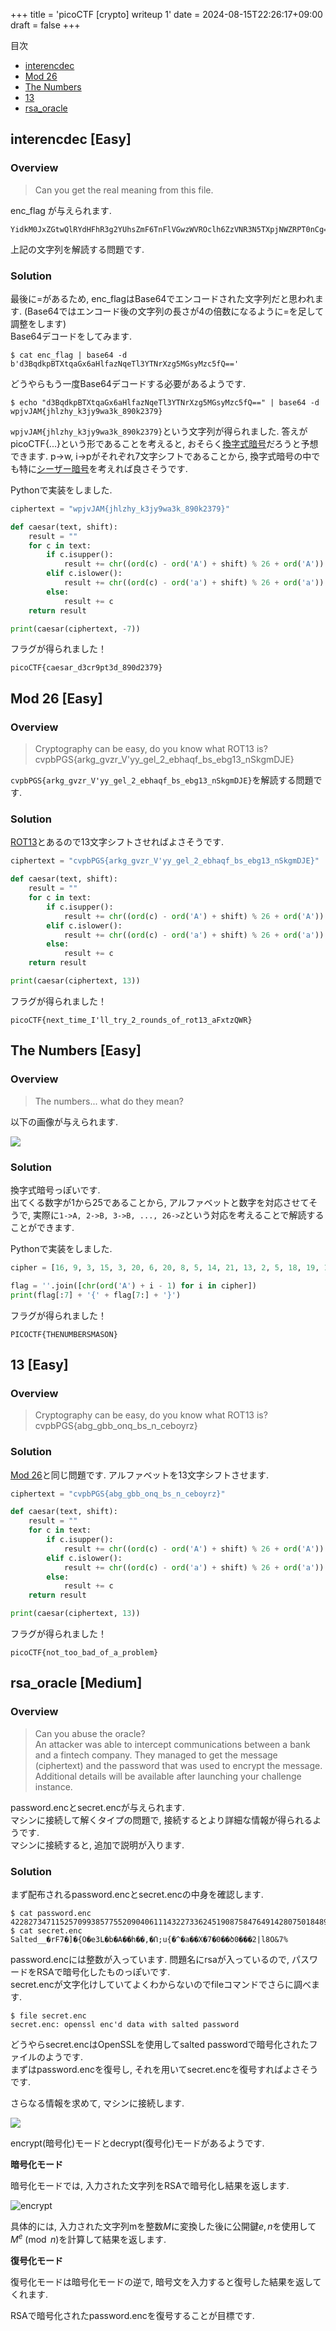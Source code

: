 +++
title = 'picoCTF [crypto] writeup 1'
date = 2024-08-15T22:26:17+09:00
draft = false
+++

目次

- [interencdec](#interencdec-easy)
- [Mod 26](#mod-26-easy)
- [The Numbers](#the-numbers-easy)
- [13](#13-easy)
- [rsa_oracle](#rsa_oracle-medium)

## interencdec [Easy]

### Overview

>Can you get the real meaning from this file.

enc_flag が与えられます.

```
YidkM0JxZGtwQlRYdHFhR3g2YUhsZmF6TnFlVGwzWVROclh6ZzVNR3N5TXpjNWZRPT0nCg==
```

上記の文字列を解読する問題です.

### Solution

最後に=があるため, enc_flagはBase64でエンコードされた文字列だと思われます. (Base64ではエンコード後の文字列の長さが4の倍数になるように=を足して調整をします)   
Base64デコードをしてみます.

```
$ cat enc_flag | base64 -d
b'd3BqdkpBTXtqaGx6aHlfazNqeTl3YTNrXzg5MGsyMzc5fQ=='
```

どうやらもう一度Base64デコードする必要があるようです.

```
$ echo "d3BqdkpBTXtqaGx6aHlfazNqeTl3YTNrXzg5MGsyMzc5fQ==" | base64 -d
wpjvJAM{jhlzhy_k3jy9wa3k_890k2379}
```

```wpjvJAM{jhlzhy_k3jy9wa3k_890k2379}```という文字列が得られました. 答えがpicoCTF{...}という形であることを考えると, おそらく[換字式暗号](https://ja.wikipedia.org/wiki/%E6%8F%9B%E5%AD%97%E5%BC%8F%E6%9A%97%E5%8F%B7)だろうと予想できます. p->w, i->pがそれぞれ7文字シフトであることから, 換字式暗号の中でも特に[シーザー暗号](https://ja.wikipedia.org/wiki/%E3%82%B7%E3%83%BC%E3%82%B6%E3%83%BC%E6%9A%97%E5%8F%B7)を考えれば良さそうです.  

Pythonで実装をしました.
```python
ciphertext = "wpjvJAM{jhlzhy_k3jy9wa3k_890k2379}"

def caesar(text, shift):
    result = ""
    for c in text:
        if c.isupper():
            result += chr((ord(c) - ord('A') + shift) % 26 + ord('A'))
        elif c.islower():
            result += chr((ord(c) - ord('a') + shift) % 26 + ord('a'))
        else:
            result += c
    return result

print(caesar(ciphertext, -7))
```

フラグが得られました！

```picoCTF{caesar_d3cr9pt3d_890d2379}```

## Mod 26 [Easy]

### Overview

>Cryptography can be easy, do you know what ROT13 is? 
>cvpbPGS{arkg_gvzr_V'yy_gel_2_ebhaqf_bs_ebg13_nSkgmDJE}

```cvpbPGS{arkg_gvzr_V'yy_gel_2_ebhaqf_bs_ebg13_nSkgmDJE}```を解読する問題です.

### Solution

[ROT13](https://ja.wikipedia.org/wiki/ROT13)とあるので13文字シフトさせればよさそうです.

```python
ciphertext = "cvpbPGS{arkg_gvzr_V'yy_gel_2_ebhaqf_bs_ebg13_nSkgmDJE}"

def caesar(text, shift):
    result = ""
    for c in text:
        if c.isupper():
            result += chr((ord(c) - ord('A') + shift) % 26 + ord('A'))
        elif c.islower():
            result += chr((ord(c) - ord('a') + shift) % 26 + ord('a'))
        else:
            result += c
    return result

print(caesar(ciphertext, 13))
```

フラグが得られました！

```picoCTF{next_time_I'll_try_2_rounds_of_rot13_aFxtzQWR}```

## The Numbers [Easy]

### Overview

>The numbers... what do they mean?

以下の画像が与えられます.

![](the_numbers.png)

### Solution

換字式暗号っぽいです.  
出てくる数字が$1$から$25$であることから, アルファベットと数字を対応させてそうで, 実際に```1->A, 2->B, 3->B, ..., 26->Z```という対応を考えることで解読することができます.

Pythonで実装をしました.

```python
cipher = [16, 9, 3, 15, 3, 20, 6, 20, 8, 5, 14, 21, 13, 2, 5, 18, 19, 13, 1, 19, 15, 14]

flag = ''.join([chr(ord('A') + i - 1) for i in cipher])
print(flag[:7] + '{' + flag[7:] + '}')
```

フラグが得られました！

```PICOCTF{THENUMBERSMASON}```

## 13 [Easy]

### Overview

>Cryptography can be easy, do you know what ROT13 is?  
>cvpbPGS{abg_gbb_onq_bs_n_ceboyrz}

### Solution

[Mod 26](#mod-26-easy)と同じ問題です. アルファベットを13文字シフトさせます.

```python
ciphertext = "cvpbPGS{abg_gbb_onq_bs_n_ceboyrz}"

def caesar(text, shift):
    result = ""
    for c in text:
        if c.isupper():
            result += chr((ord(c) - ord('A') + shift) % 26 + ord('A'))
        elif c.islower():
            result += chr((ord(c) - ord('a') + shift) % 26 + ord('a'))
        else:
            result += c
    return result

print(caesar(ciphertext, 13))
```

フラグが得られました！

```picoCTF{not_too_bad_of_a_problem}```

## rsa_oracle [Medium]

### Overview

>Can you abuse the oracle?  
>An attacker was able to intercept communications between a bank and a fintech company. They managed to get the message (ciphertext) and the password that was used to encrypt the message.  
>Additional details will be available after launching your challenge instance.

password.encとsecret.encが与えられます.  
マシンに接続して解くタイプの問題で, 接続するとより詳細な情報が得られるようです.  
マシンに接続すると, 追加で説明が入ります.

### Solution

まず配布されるpassword.encとsecret.encの中身を確認します.

```
$ cat password.enc
4228273471152570993857755209040611143227336245190875847649142807501848960847851973658239485570030833999780269457000091948785164374915942471027917017922546%
$ cat secret.enc
Salted__�rF7�]�{O�e3L�b�A��h��,�Ո;u{�^�a��X�7�0��ծ0���2|l8O&7%
```

password.encには整数が入っています. 問題名にrsaが入っているので, パスワードをRSAで暗号化したものっぽいです.  
secret.encが文字化けしていてよくわからないのでfileコマンドでさらに調べます.

```
$ file secret.enc
secret.enc: openssl enc'd data with salted password
```

どうやらsecret.encはOpenSSLを使用してsalted passwordで暗号化されたファイルのようです.  
まずはpassword.encを復号し, それを用いてsecret.encを復号すればよさそうです.

さらなる情報を求めて, マシンに接続します.

![](rsa_oracle_1.png)

encrypt(暗号化)モードとdecrypt(復号化)モードがあるようです. 

**暗号化モード**

暗号化モードでは, 入力された文字列をRSAで暗号化し結果を返します.

![encrypt](rsa_oracle_2.png)

具体的には, 入力された文字列mを整数$M$に変換した後に公開鍵$e, n$を使用して$M^e\pmod n$を計算して結果を返します.

**復号化モード**

復号化モードは暗号化モードの逆で, 暗号文を入力すると復号した結果を返してくれます.  

RSAで暗号化されたpassword.encを復号することが目標です.  

